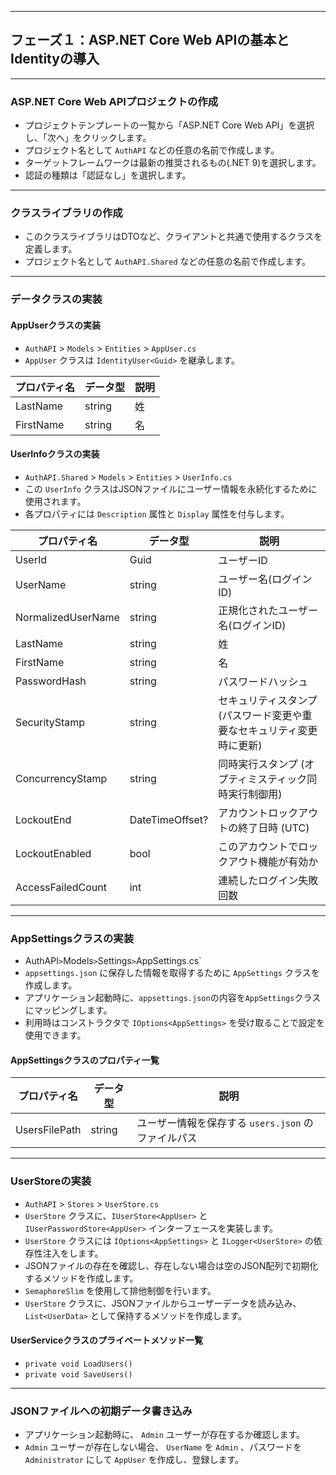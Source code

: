 
---

## フェーズ１：ASP.NET Core Web APIの基本とIdentityの導入

---

### ASP.NET Core Web APIプロジェクトの作成
- プロジェクトテンプレートの一覧から「ASP.NET Core Web API」を選択し、「次へ」をクリックします。
- プロジェクト名として `AuthAPI` などの任意の名前で作成します。
- ターゲットフレームワークは最新の推奨されるもの(.NET 9)を選択します。
- 認証の種類は「認証なし」を選択します。

---

### クラスライブラリの作成
- このクラスライブラリはDTOなど、クライアントと共通で使用するクラスを定義します。
- プロジェクト名として `AuthAPI.Shared` などの任意の名前で作成します。

---

### データクラスの実装
#### AppUserクラスの実装
- `AuthAPI` > `Models` > `Entities` >   `AppUser.cs`
- `AppUser` クラスは `IdentityUser<Guid>` を継承します。

| プロパティ名 | データ型 | 説明 |
|-------------|---------|------|
| LastName | string | 姓 |
| FirstName | string | 名 |

#### UserInfoクラスの実装
- `AuthAPI.Shared` > `Models` > `Entities` > `UserInfo.cs`
- この `UserInfo` クラスはJSONファイルにユーザー情報を永続化するために使用されます。
- 各プロパティには `Description` 属性と `Display` 属性を付与します。

| プロパティ名 | データ型 | 説明 |
|-------------|---------|------|
| UserId | Guid | ユーザーID |
| UserName | string | ユーザー名(ログインID) |
| NormalizedUserName | string | 正規化されたユーザー名(ログインID) |
| LastName | string | 姓 |
| FirstName | string | 名 |
| PasswordHash | string | パスワードハッシュ |
| SecurityStamp | string | セキュリティスタンプ (パスワード変更や重要なセキュリティ変更時に更新)  |`SecurityStamp` (セキュリティ関連トークンの無効化用) |
| ConcurrencyStamp | string | 同時実行スタンプ (オプティミスティック同時実行制御用) | `ConcurrencyStamp` |
| LockoutEnd | DateTimeOffset? | アカウントロックアウトの終了日時 (UTC)  | `LockoutEnd` (null許容) |
| LockoutEnabled | bool | このアカウントでロックアウト機能が有効か | `LockoutEnabled` |
| AccessFailedCount | int | 連続したログイン失敗回数 | `AccessFailedCount` |

---

### AppSettingsクラスの実装
- AuthAPI` > `Models` > `Settings` > `AppSettings.cs`
- `appsettings.json` に保存した情報を取得するために `AppSettings` クラスを作成します。
- アプリケーション起動時に、`appsettings.json`の内容を`AppSettings`クラスにマッピングします。
- 利用時はコンストラクタで `IOptions<AppSettings>` を受け取ることで設定を使用できます。

#### AppSettingsクラスのプロパティ一覧

| プロパティ名 | データ型 | 説明 |
|-------------|---------|------|
| UsersFilePath | string | ユーザー情報を保存する `users.json` のファイルパス |

---

### UserStoreの実装
- `AuthAPI` > `Stores` > `UserStore.cs`
- `UserStore` クラスに、`IUserStore<AppUser>` と `IUserPasswordStore<AppUser>` インターフェースを実装します。
- `UserStore` クラスには `IOptions<AppSettings>` と `ILogger<UserStore>` の依存性注入をします。
- JSONファイルの存在を確認し、存在しない場合は空のJSON配列で初期化するメソッドを作成します。
- `SemaphoreSlim` を使用して排他制御を行います。
- `UserStore` クラスに、JSONファイルからユーザーデータを読み込み、`List<UserData>` として保持するメソッドを作成します。

#### UserServiceクラスのプライベートメソッド一覧
- `private void LoadUsers()`
- `private void SaveUsers()`

---

### JSONファイルへの初期データ書き込み
- アプリケーション起動時に、 `Admin` ユーザーが存在するか確認します。
- `Admin` ユーザーが存在しない場合、 `UserName` を `Admin` 、パスワードを `Administrator` にして `AppUser` を作成し、登録します。



